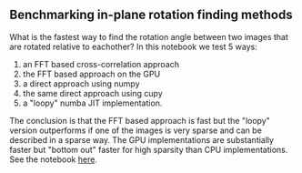 ## Benchmarking in-plane rotation finding methods
What is the fastest way to find the rotation angle between two images that are rotated relative to eachother?
In this notebook we test 5 ways: 

1. an FFT based cross-correlation approach
2. the FFT based approach on the GPU
3. a direct approach using numpy
4. the same direct approach using cupy
5. a "loopy" numba JIT implementation.

The conclusion is that the FFT based approach is fast but the "loopy" version outperforms if one of the images is very sparse and can be described in a sparse way.
The GPU implementations are substantially faster but "bottom out" faster for high sparsity than CPU implementations.
See the notebook [here](https://nbviewer.jupyter.org/github/din14970/rotation-registration-benchmark/blob/e29061c10d2d4e8366f9e99d986dca79e986765d/FFT_vs_shift.ipynb).

